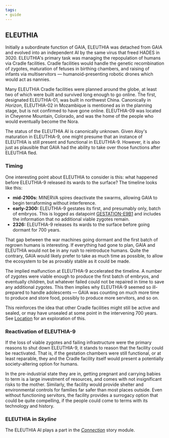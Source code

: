 ```yaml
---
tags:
- guide
---
```


## ELEUTHIA

Initially a subordinate function of GAIA, ELEUTHIA was detached from GAIA and evolved into an independent AI by the same virus that freed HADES in 3020.
ELEUTHIA's primary task was managing the repopulation of humans via Cradle facilities.
Cradle facilities would handle the genetic recombination of zygotes, maturation of fetuses in birthing chambers, and raising of infants via multiservitors — humanoid-presenting robotic drones which would act as nannies.

Many ELEUTHIA Cradle facilities were planned around the globe, at least two of which were built and survived long enough to go online.
The first, designated ELEUTHIA-01, was built in northwest China.
Canonically in _Horizon_, ELEUTHIA-02 in Mozambique is mentioned as in the planning stage, but is not confirmed to have gone online.
ELEUTHIA-09 was located in Cheyenne Mountain, Colorado, and was the home of the people who would eventually become the Nora.

The status of the ELEUTHIA AI is canonically unknown.
Given Aloy's maturation in ELEUTHIA-9, one might presume that an instance of ELEUTHIA is still present and functional in ELEUTHIA-9.
However, it is also just as plausible that GAIA had the ability to take over those functions after ELEUTHIA fled.

### Timing

One interesting point about ELEUTHIA to consider is this: what happened before ELEUTHIA-9 released its wards to the surface?
The timeline looks like this:

* **mid-2100s:** MINERVA spires deactivate the swarms, allowing GAIA to begin terraforming without interference.
* **early-2300:** ELEUTHIA-9 gestates its first, and presumably only, batch of embryos.
  This is logged as datapoint [GESTATION-E9B1](https://horizon.fandom.com/wiki/GESTATION-E9B1) and includes the information that no additional viable zygotes remain.
* **2326:** ELEUTHIA-9 releases its wards to the surface before going dormant for 700 years.

That gap between the war machines going dormant and the first batch of regrown humans is interesting.
If everything had gone to plan, GAIA and ELEUTHIA would not be in any rush to reintroduce humans.
Quite the contrary, GAIA would likely prefer to take as much time as possible, to allow the ecosystem to be as provably stable as it could be made.

The implied malfunction at ELEUTHIA-9 accelerated the timeline.
A number of zygotes were viable enough to produce the first batch of embryos, and eventually children, but whatever failed could not be repaired in time to save any additional zygotes.
This then implies why ELEUTHIA-9 seemed so ill-prepared to handle adolescents — GAIA was counting on much more time to produce and store food, possibly to produce more servitors, and so on.

This reinforces the idea that other Cradle facilities might still be active and sealed, or may have unsealed at some point in the intervening 700 years.
See [Location](140-location.md) for an exploration of this.

### Reactivation of ELEUTHIA-9

If the loss of viable zygotes and failing infrastructure were the primary reasons to shut down ELEUTHIA-9, it stands to reason that the facility could be reactivated.
That is, if the gestation chambers were still functional, or at least reparable, they and the Cradle facility itself would present a potentially society-altering option for humans.

In the pre-industrial state they are in, getting pregnant and carrying babies to term is a large investment of resources, and comes with not insignificant risks to the mother.
Similarly, the facility would provide shelter and environmental controls for families far safer than most places outside.
Even without functioning servitors, the facility provides a surrogacy option that could be quite compelling, if the people could come to terms with its technology and history.

### ELEUTHIA in _Skyline_

The ELEUTHIA AI plays a part in the [_Connection_](../../story/connection) story module.
